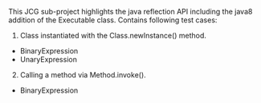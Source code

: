This JCG sub-project highlights the java reflection API including the java8 addition of the Executable class.
Contains following test cases:

1. Class instantiated with the Class.newInstance() method.  
  - BinaryExpression  
  - UnaryExpression  
2. Calling a method via Method.invoke().  
  - BinaryExpression  
